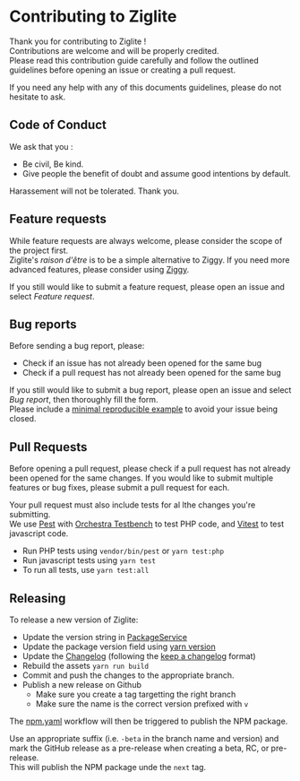 # Contributing to Ziglite
Thank you for contributing to Ziglite !\
Contributions are welcome and will be properly credited.\
Please read this contribution guide carefully and follow the outlined guidelines before opening an issue or creating a pull request.

If you need any help with any of this documents guidelines, please do not hesitate to ask.

## Code of Conduct
We ask that you :
- Be civil, Be kind.
- Give people the benefit of doubt and assume good intentions by default.

Harassement will not be tolerated. Thank you.

## Feature requests
While feature requests are always welcome, please consider the scope of the project first.\
Ziglite's *raison d'être* is to be a simple alternative to Ziggy. If you need more advanced features, please consider using [Ziggy](https://github.com/tighten/ziggy).

If you still would like to submit a feature request, please open an issue and select *Feature request*.

## Bug reports
Before sending a bug report, please:
- Check if an issue has not already been opened for the same bug
- Check if a pull request has not already been opened for the same bug

If you still would like to submit a bug report, please open an issue and select *Bug report*, then thoroughly fill the form.\
Please include a [minimal reproducible example](https://en.wikipedia.org/wiki/Minimal_reproducible_example) to avoid your issue being closed.

## Pull Requests
Before opening a pull request, please check if a pull request has not already been opened for the same changes. If you would like to submit multiple features or bug fixes, please submit a pull request for each.

Your pull request must also include tests for al lthe changes you're submitting.\
We use [Pest](https://pestphp.com/) with [Orchestra Testbench](https://packages.tools/testbench.html) to test PHP code, and [Vitest](https://vitest.dev/) to test javascript code.

- Run PHP tests using `vendor/bin/pest` or `yarn test:php`
- Run javascript tests using `yarn test`
- To run all tests, use `yarn test:all`

## Releasing
To release a new version of Ziglite:

- Update the version string in [PackageService](src/Services/PackageService.php#22)
- Update the package version field using [yarn version ](https://yarnpkg.com/cli/version)
- Update the [Changelog](CHANGELOG.md) (following the [keep a changelog](https://keepachangelog.com/en/1.0.0/) format)
- Rebuild the assets `yarn run build`
- Commit and push the changes to the appropriate branch.
- Publish a new release on Github
    - Make sure you create a tag targetting the right branch
    - Make sure the name is the correct version prefixed with `v`

The [npm.yaml](.github/workflows/npm.yaml) workflow will then be triggered to publish the NPM package.

Use an appropriate suffix (i.e. `-beta` in the branch name and version) and mark the GitHub release as a pre-release when creating a beta, RC, or pre-release.\
This will publish the NPM package unde the `next` tag.
